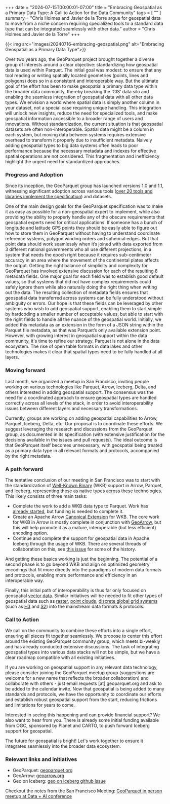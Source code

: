 +++
date = "2024-07-15T00:00:01-07:00"
title = "Embracing Geospatial as a Primary Data Type: A Call to Action for the Data Community"
tags = [ ""
]
summary = "Chris Holmes and Javier de la Torre argue for geospatial data to move from a niche concern requiring specialized tools to a standard data type that can be integrated seamlessly with other data."
author = "Chris Holmes and Javier de la Torre"
+++

{{< img src="images/20240716-embracing-geospatial.png" alt="Embracing Geospatial as a Primary Data Type">}}

Over two years ago, the GeoParquet project brought together a diverse group of interests around a clear objective: standardizing how geospatial data is used within Parquet. The initial goal was modest: to ensure that any tool reading or writing spatially located geometries (points, lines and polygons) does so in a consistent and interoperable way. But the ultimate goal of the effort has been to make geospatial a primary data type within the broader data community, thereby breaking the ‘GIS’ data silo and enabling the seamless integration of geospatial data with all other data types. We envision a world where spatial data is simply another column in your dataset, not a special case requiring unique handling. This integration will unlock new insights, reduce the need for specialized tools, and make geospatial information accessible to a broader range of users and innovations.
Without standardization, the current situation is that geospatial datasets are often non-interoperable. Spatial data might be a column in each system, but moving data between systems requires extensive overhead to transform it properly due to insufficient metadata. Naively adding geospatial types to big data systems often leads to poor performance because the necessary metadata and indexes for effective spatial operations are not considered. This fragmentation and inefficiency highlight the urgent need for standardized approaches.

### Progress and Adoption
Since its inception, the GeoParquet group has launched versions 1.0 and 1.1, witnessing significant adoption across various tools ([over 20 tools and libraries implement the specification](https://geoparquet.org/#implementations)) and datasets.

One of the main design goals for the GeoParquet specification was to make it as easy as possible for a non-geospatial expert to implement, while also providing the ability to properly handle any of the obscure requirements that geospatial experts need for critical applications. If someone has a bunch of longitude and latitude GPS points they should be easily able to figure out how to store them in GeoParquet without having to understand coordinate reference systems, polygon winding orders and spherical edges. But that point data should work seamlessly when it’s joined with data exported from 3 different national governments who all use different projections, in a system that needs the epoch right because it requires sub-centimeter accuracy in an area where the movement of the continental plates affects the output. 
Getting the right balance of simplicity and complexity for GeoParquet has involved extensive discussion for each of the resulting 8 metadata fields. One major goal for each field was to establish good default values, so that systems that did not have complex requirements could safely ignore them while also naturally doing the right thing when writing out the data. The resulting collection of metadata fields ensures that geospatial data transferred across systems can be fully understood without ambiguity or errors. Our hope is that these fields can be leveraged by other systems who wish to add geospatial support, enabling them to start simple by hardcoding a smaller number of acceptable values, but able to start with the right fields to handle all the nuance of the geospatial world.
Initially, we added this metadata as an extension in the form of a JSON string within the Parquet file metadata, as that was Parquet’s only available extension point. However, with growing interest in geospatial support within the data community, it's time to refine our strategy. Parquet is not alone in the data ecosystem. The rise of open table formats in data lakes and other technologies makes it clear that spatial types need to be fully handled at all layers.

### Moving forward
Last month, we organized a meetup in San Francisco, inviting people working on various technologies like Parquet, Arrow, Iceberg, Delta, and others interested in adding geospatial support. The consensus was the need for a coordinated approach to ensure geospatial types are handled correctly across all levels of the stack, in order to avoid interoperability issues between different layers and necessary transformations.

Currently, groups are working on adding geospatial capabilities to Arrow, Parquet, Iceberg, Delta, etc. Our proposal is to coordinate these efforts. We suggest leveraging the research and discussions from the GeoParquet group, as documented in its specification (with extensive justification for the decisions available in the issues and pull requests). The ideal outcome is that GeoParquet itself becomes unnecessary, with geospatial being treated as a primary data type in all relevant formats and protocols, accompanied by the right metadata.

### A path forward
The tentative conclusion of our meeting in San Francisco was to start with the standardization of [Well-Known Binary](https://en.wikipedia.org/wiki/Well-known_text_representation_of_geometry) (WKB) support in Arrow, Parquet, and Iceberg, representing these as native types across these technologies. This likely consists of three main tasks:
* Complete the work to add a WKB data type to Parquet. Work has [already started](https://github.com/apache/parquet-format/pull/240), but funding is needed to complete it.
* Create an Apache Arrow [Canonical Extension](https://arrow.apache.org/docs/format/CanonicalExtensions.html#official-list) for WKB. The core work for WKB in Arrow is mostly complete in conjunction with [GeoArrow](https://geoarrow.org/), but this will help promote it as a mature, interoperable (but less efficient) encoding option.
* Continue and complete the support for geospatial data in Apache Iceberg through the usage of WKB. There are several threads of collaboration on this, see [this issue](https://github.com/apache/iceberg/issues/2586) for some of the history.

And getting these basics working is just the beginning. The potential of a second phase is to go beyond WKB and align on optimized geometry encodings that fit more directly into the paradigms of modern data formats and protocols, enabling more performance and efficiency in an interoperable way.

Finally, this initial path of interoperability is thus far only focused on geospatial [vector data](https://en.wikipedia.org/wiki/Data_model_(GIS)#Vector_data_model). Similar initiatives will be needed to fit other types of geospatial data such as [raster](https://en.wikipedia.org/wiki/Data_model_(GIS)#Raster_data_model), [point clouds](https://en.wikipedia.org/wiki/Point_cloud), [discrete global grid systems](https://en.wikipedia.org/wiki/Discrete_global_grid) (such as [H3](https://h3geo.org) and [S2](https://s2geometry.io)) into the mainstream data formats & protocols. 

### Call to Action
We call on the community to combine these efforts into a single effort, ensuring all pieces fit together seamlessly. We propose to center this effort around the existing GeoParquet community group, which meets bi-weekly and has already conducted extensive discussions. The task of integrating geospatial types into various data stacks will not be simple, but we have a clear roadmap compatible with all existing initiatives. 

If you are working on geospatial support in any relevant data technology, please consider joining the GeoParquet meetup group (suggestions are welcome for a new name that reflects the broader collaboration) and collaborate with others - just email requests [at] geoparquet.org and ask to be added to the calendar invite. Now that geospatial is being added to many standards and protocols, we have the opportunity to coordinate our efforts and establish robust geospatial support from the start, reducing frictions and limitations for years to come. 

Interested in seeing this happening and can provide financial support? We also want to hear from you. There is already some initial funding available from OGC, sponsored by Planet and CARTO, to push forward Iceberg support for geospatial.

The future for geospatial is bright! Let's work together to ensure it integrates seamlessly into the broader data ecosystem.

### Relevant links and initiatives
* GeoParquet: [geoparquet.org](https://geoparquet.org)
* GeoArrow: [geoarrow.org](https://geoarrow.org/)
* Geo on Iceberg: [geo on iceberg github issue](https://github.com/apache/iceberg/issues/2586)

Checkout the notes from the San Francisco Meeting: [GeoParquet in person meetup at Data + AI conference](https://docs.google.com/document/d/1Dj9F8185qmrz2CpEvgKDlXQkHpBL8CjqGy_JS-hMetI/edit#heading=h.d8n988fv1mve) 
